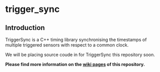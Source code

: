 # trigger_sync

## Introduction
TriggerSync is a C++ timing library synchronising the timestamps of multiple triggered sensors with respect to a common clock.

We will be placing source coude in for TriggerSync this repository soon. 

**Please find more information on the [wiki pages](https://github.com/englishar/trigger_sync/wiki) of this repository.**

